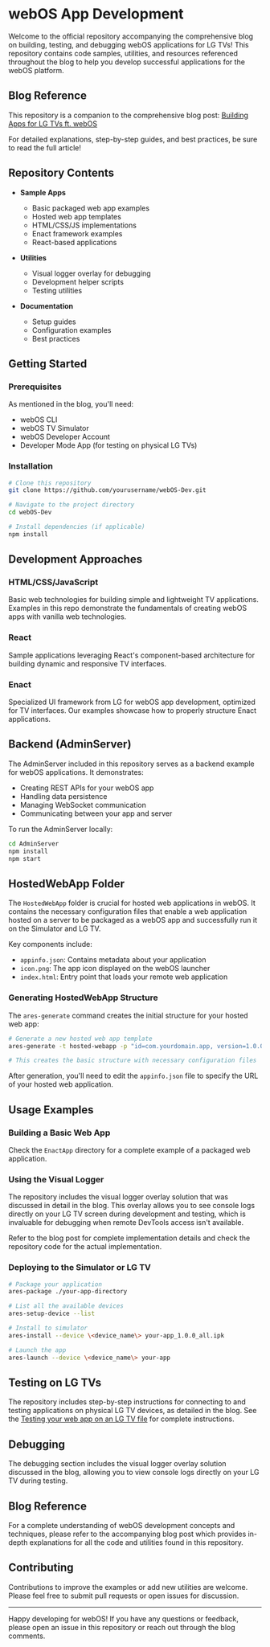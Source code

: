 # webOS App Development 

Welcome to the official repository accompanying the comprehensive blog on building, testing, and debugging webOS applications for LG TVs! This repository contains code samples, utilities, and resources referenced throughout the blog to help you develop successful applications for the webOS platform.

## Blog Reference

This repository is a companion to the comprehensive blog post: [Building Apps for LG TVs ft. webOS](https://apps-for-webos.hashnode.dev/building-apps-for-lg-tvs-ft-webos)

For detailed explanations, step-by-step guides, and best practices, be sure to read the full article!

## Repository Contents

- **Sample Apps**
  - Basic packaged web app examples
  - Hosted web app templates
  - HTML/CSS/JS implementations
  - Enact framework examples
  - React-based applications

- **Utilities**
  - Visual logger overlay for debugging
  - Development helper scripts
  - Testing utilities

- **Documentation**
  - Setup guides
  - Configuration examples
  - Best practices

## Getting Started

### Prerequisites

As mentioned in the blog, you'll need:

- webOS CLI
- webOS TV Simulator
- webOS Developer Account
- Developer Mode App (for testing on physical LG TVs)

### Installation

```bash
# Clone this repository
git clone https://github.com/yourusername/webOS-Dev.git

# Navigate to the project directory
cd webOS-Dev

# Install dependencies (if applicable)
npm install
```

## Development Approaches

### HTML/CSS/JavaScript
Basic web technologies for building simple and lightweight TV applications. Examples in this repo demonstrate the fundamentals of creating webOS apps with vanilla web technologies.

### React
Sample applications leveraging React's component-based architecture for building dynamic and responsive TV interfaces.

### Enact
Specialized UI framework from LG for webOS app development, optimized for TV interfaces. Our examples showcase how to properly structure Enact applications.

## Backend (AdminServer)
The AdminServer included in this repository serves as a backend example for webOS applications. It demonstrates:

- Creating REST APIs for your webOS app
- Handling data persistence
- Managing WebSocket communication
- Communicating between your app and server

To run the AdminServer locally:
```bash
cd AdminServer
npm install
npm start
```

## HostedWebApp Folder
The `HostedWebApp` folder is crucial for hosted web applications in webOS. It contains the necessary configuration files that enable a web application hosted on a server to be packaged as a webOS app and successfully run it on the Simulator and LG TV. 

Key components include:
- `appinfo.json`: Contains metadata about your application
- `icon.png`: The app icon displayed on the webOS launcher
- `index.html`: Entry point that loads your remote web application

### Generating HostedWebApp Structure
The `ares-generate` command creates the initial structure for your hosted web app:

```bash
# Generate a new hosted web app template
ares-generate -t hosted-webapp -p "id=com.yourdomain.app, version=1.0.0, title=My App" ./MyHostedWebApp

# This creates the basic structure with necessary configuration files
```

After generation, you'll need to edit the `appinfo.json` file to specify the URL of your hosted web application.

## Usage Examples

### Building a Basic Web App

Check the `EnactApp` directory for a complete example of a packaged web application.

### Using the Visual Logger

The repository includes the visual logger overlay solution that was discussed in detail in the blog. This overlay allows you to see console logs directly on your LG TV screen during development and testing, which is invaluable for debugging when remote DevTools access isn't available.

Refer to the blog post for complete implementation details and check the repository code for the actual implementation.

### Deploying to the Simulator or LG TV

```bash
# Package your application
ares-package ./your-app-directory

# List all the available devices
ares-setup-device --list

# Install to simulator
ares-install --device \<device_name\> your-app_1.0.0_all.ipk

# Launch the app
ares-launch --device \<device_name\> your-app
```

## Testing on LG TVs

The repository includes step-by-step instructions for connecting to and testing applications on physical LG TV devices, as detailed in the blog. See the [Testing your web app on an LG TV file](https://apps-for-webos.hashnode.dev/building-apps-for-lg-tvs-ft-webos#heading-testing-your-web-app-on-an-lg-tvhttpsapps-for-weboshashnodedevbuilding-apps-for-lg-tvs-ft-webosheading-testing-your-web-app-on-an-lg-tv) for complete instructions.

## Debugging

The debugging section includes the visual logger overlay solution discussed in the blog, allowing you to view console logs directly on your LG TV during testing.

## Blog Reference

For a complete understanding of webOS development concepts and techniques, please refer to the accompanying blog post which provides in-depth explanations for all the code and utilities found in this repository.

## Contributing

Contributions to improve the examples or add new utilities are welcome. Please feel free to submit pull requests or open issues for discussion.


---

Happy developing for webOS! If you have any questions or feedback, please open an issue in this repository or reach out through the blog comments.
